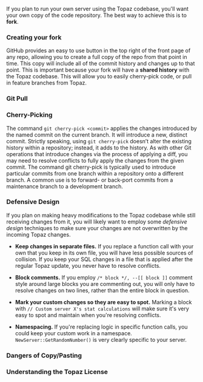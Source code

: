 If you plan to run your own server using the Topaz codebase, you'll want your own copy of the code repository. The best way to achieve this is to **fork**.

### Creating your fork

GitHub provides an easy to use button in the top right of the front page of any repo, allowing you to create a full copy of the repo from that point in time. This copy will include all of the commit history and changes up to that point. This is important because your fork will have a **shared history** with the Topaz codebase. This will allow you to easily cherry-pick code, or pull in feature branches from Topaz. 

### Git Pull

### Cherry-Picking
The command `git cherry-pick <commit>` applies the changes introduced by the named commit on the current branch. It will introduce a new, distinct commit. Strictly speaking, using `git cherry-pick` doesn’t alter the existing history within a repository; instead, it adds to the history. As with other Git operations that introduce changes via the process of applying a diff, you may need to resolve conflicts to fully apply the changes from the given commit. The command git cherry-pick is typically used to introduce particular commits from one branch within a repository onto a different branch. A common use is to forward- or back-port commits from a maintenance branch to a development branch.

### Defensive Design
If you plan on making heavy modifications to the Topaz codebase while still receiving changes from it, you will likely want to employ some *defensive design* techniques to make sure your changes are not overwritten by the incoming Topaz changes.

- **Keep changes in separate files.** If you replace a function call with your own that you keep in its own file, you will have less possible sources of collision. If you keep your SQL changes in a file that is applied after the regular Topaz update, you never have to resolve conflicts.

- **Block comments.** If you employ `/* block */, --[[ block ]]` comment style around large blocks you are commenting out, you will only have to resolve changes on two lines, rather than the entire block in question.

- **Mark your custom changes so they are easy to spot.** Marking a block with `// Custom server X's stat calculations` will make sure it's very easy to spot and maintain when you're resolving conflicts.

- **Namespacing.** If you're replacing logic in specific function calls, you could keep your custom work in a namespace. `NewServer::GetRandomNumber()` is very clearly specific to your server.

### Dangers of Copy/Pasting

### Understanding the Topaz License



